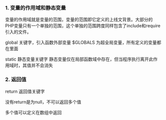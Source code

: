 ### 1. 变量的作用域和静态变量

变量的作用域就是变量的范围，变量的范围即它定义的上线文背景。大部分的PHP变量只有一个单独的范围，这个单独的范围跨度同样包含了include和require引入的文件。

global 关键字，引入函数外部变量
$GLOBALS 为超全局变量，所有定义的变量都在里面

static 静态变量关键字
静态变量仅在局部函数域中存在，但当程序执行离开此作用域时，其值并不会消失

### 2. 返回值

return 返回值关键字

没有return是为null，不可以返回多个值

多个值可以定义在数组中返回